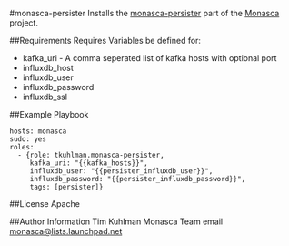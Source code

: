 #monasca-persister
Installs the [monasca-persister](https://github.com/stackforge/monasca-persister) part of the [Monasca](https://wiki.openstack.org/wiki/Monasca) project.

##Requirements
Requires Variables be defined for:
- kafka_uri - A comma seperated list of kafka hosts with optional port
- influxdb_host
- influxdb_user
- influxdb_password
- influxdb_ssl

##Example Playbook

    hosts: monasca
    sudo: yes
    roles:
      - {role: tkuhlman.monasca-persister,
         kafka_uri: "{{kafka_hosts}}",
         influxdb_user: "{{persister_influxdb_user}}",
         influxdb_password: "{{persister_influxdb_password}}",
         tags: [persister]}
    

##License
Apache

##Author Information
Tim Kuhlman
Monasca Team email monasca@lists.launchpad.net
